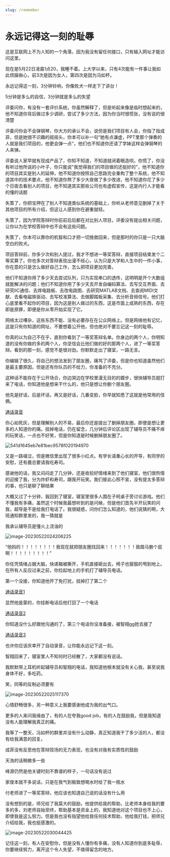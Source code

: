 ```yaml
---
slug: /remember
---
```

# 永远记得这一刻的耻辱

这是互联网上不为人知的一个角落，因为我没有留任何接口，只有输入网址才能访问这里。

现在是5月22日凌晨1点20，我睡不着。上大学以来，只有4次能有一件事让我如此烦躁揪心，前3次是因为女人，第四次是因为冯如杯。

永远记得这一刻，3分钟铃响，你像败犬一样走下了讲台！

5分钟是多么的自信，3分钟就是多么的失望

评委问你，有没有一套评价系统，你虽然解释了，但是听起来像是临时想起来的，他不知道你背后做过多少调研，尝试了多少方法，因为你当时很慌张，没有说的很清楚

评委问你会不会弹钢琴，你大方的承认不会，说但是我们项目有人会，你指了指成菲，但是她很不识趣的摇摇头，你本可以补一句“她有点谦虚，PPT里那个弹奏的人就是我们项目的，他更会弹一点“，他们也不知道你还请了学妹这样会弹钢琴的人来弹。

评委说人家早就有现成产品了，你知不知道，不知道就闭着眼造呗。你慌了，你没有听过他所说的小叶子，你只能说"我觉得我们的项目做的还挺好的"，他不知道你的项目其实是别人的延伸，他不知道你按照自己思路完全重构了整个系统，他不知道其中的技术要点，他不知道你熬了多少大夜做了多少改进，他不知道你花了多少个日夜去看别人的项目，他不知道其实那些公司也有虚假宣传，这是内行人才能看的懂的话题

失策了，你把宝押在了别人不知道类似系统的基础上，你听从老师意见删掉了关于其他项目的所有介绍，但这让人感到你在避重就轻。

失策了，因为学院答辩时你前前后后都在对比别人项目，评委没有提出相关问题，让你以为在学校答辩中也不会有这些问题。

失策了，你本可以靠你的机智和口才把一切挽救回来，但是那时的你只是一只大脑空白的败犬。

项目答辩前，你多少次和别人提过，我才不想进一等奖答辩，直接项目结束发个二等奖算了。你也多次对答辩表现出漫不经心，认为只是大学和人生中的一件小事，你在意的只是怎么做好自己工作，怎么把项目更加完善。

他们不知道你用了多少天去尝试队列，只为实现串口的透传，这明明是开个大数组就能解决的问题；他们不知道你用了多少天去开发自编码算法、去写交互界面、去研究IIC通信、去焊电路板、去改电路图、去研究MATLAB文档、去查阅MIDI文献、去看电磁铁驱动、去写校准算法、去做脚踏板采集、去分析音频信号。他们打心底里看不起你的项目，因为这是别人做过的东西，这是市面上成熟的东西，存在即是原罪，即便是你从零开始实现了它。

网络太过嘈杂，这些东西不能、没有必要存在在公众网络上。但是网络他有记忆，这是只有你知道的网址，不要想着公开他，但也绝对不要忘记这一刻的耻辱。

你真的以为自己不在乎，直到你看到了一等奖答辩名单。你身边的两个人，你明知道的没有你做的多的两个人，你坚信会比他们做的好的那两个人，进了一等奖答辩。看到的那一刻，感觉不是很对劲。你默默走出了寝室，一路无言。

你编辑了很久，将自己的想法发到了朋友圈，痛骂了评委，但是你也知道虽然他们是最主要原因，但是还有你队员的不给力，你准备的不充分。

这种话不能存在于公开场合，你边哭边在学校里漫无目的的踱步，很快辅导员就打来了电话，你知道他是想来干什么的，他只是想让你删个朋友圈。

他先是好话，后是坏话，再又是好话，几番变脸，你早就知悉了这就是他常用的伎俩。

[通话录音](./188%201304%204212_20230520225057.m4a)

你心如死灰，但是理解别人的不易，最后你还是提出了删掉朋友圈，即便是想让更多的人知道你的痛。挂掉电话，仍在留念，几分钟后评论区出现了辅导员不痛不痒的玩笑话，一点也不好笑，但是你知道是时候删掉朋友圈了。

![541d1645eb7e81bec9578f020194970](./assets/541d1645eb7e81bec9578f020194970.jpg)

又是一路啜泣，但是微信里出现了很多小红点。有学长语重心长的开导，有同学的安慰，还有鹿总要请我吃寿司。

感谢他的话，我又闷闷走了几分钟，还是收拾好情绪来到了他们寝室，他们很热情的迎接了我，分为炸虾和寿司，跟我开玩笑。我们彼此心照不宣，没有提太多答辩的事，也只是聊了聊结果

大概又过了十分钟，我回到了寝室，寝室里很多人围在子柯桌子旁讨论游戏。他们不懂我有多痛，虽然这个时候我最想听到的是问候，但是他们首先半开玩笑的问我，超导是不是给我打电话了。我很疑惑，问你们怎么知道的，他们说猜的啊，大班通知群里发的，我一猜就是

我承认辅导员是懂火上浇油的

![image-20230522024206225](./assets/image-20230522024206225.png)

“他妈的！！！！！！！！我现在就把朋友圈找回来！！！！！！！我踏马删个屁啊！！！！！！！！！”

你任凭情绪占据大脑，快递箱被撕开，手机直接砸出去，椅子也狠狠的甩到地上。在所有人反应过来之前，你捡起地上的手机打了辅导员电话。

第一个没接，你知道他开了免打扰，挂掉打了第二个

[通话录音1](./188%201304%204212_20230520233447.m4a)

显然他是蒙的，你挂断电话后他打回了一个电话

[通话录音2](./188%201304%204212_20230520233655.m4a)

你知道没什么好跟他沟通的了，第三个电话你没准备接，被智翔gg抢去接了

[通话录音3](./188%201304%204212_20230520233737.m4a)

也许你应该庆幸开了自动录音，让你能永远记下这一刻。

智翔回来了，寝室里人不知何时已经散了，大家都没有说话。

我默默带上耳机听起辅导员和智翔的电话，我知道他根本就没有关心我，甚至说我身体不好，多吃药。

笑，同等的反制必须要有

![image-20230522025117370](./assets/image-20230522025117370.png)

心情舒畅很多，另一种意义上我要感谢他成为我的出气口。

更多的人来问我缘由了，有的人在夸我good job，有的人在鼓励我，但是我知道没有人能理解我真正的痛。

我等了一整天，冯如杯的群里并没有什么动静，真正知道我干了多少活的人，都没有给我满意的回复。

成菲没有反思他在答辩现场的无力表现，也没有对我有实质性的鼓励

天浩的话稍微多一些

峰源仍然是他关键时刻不靠谱的样子，一句话没有说过

家俊本就不多说话，只是在我气到极致想喝水时给了我一瓶水

付老师进了一等奖答辩，他应该也知道自己说的话没有什么用

没有想到的是，师兄给了我莫大的鼓励，他提供给我的帮助，比老师本身给我的要多的多，刘老师自始至终，帮助基本是资金上的，我知道他对这个项目也不上心，即使我是这么努力。但是我也没有指望他给我任何技术帮助，他给我打钱，把师兄介绍给我，我也挺感激的。

![image-20230522030044425](./assets/image-20230522030044425.png)

记住这一刻，有人在安慰你，但是没有人懂你有多痛，没有人知道你到底多耻辱，你要继续努力，离开这个令人失望，不值得留念的地方。
